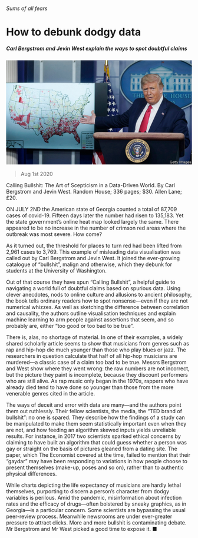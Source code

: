###### Sums of all fears

# How to debunk dodgy data 

##### Carl Bergstrom and Jevin West explain the ways to spot doubtful claims 

![image](images/20200801_BKP505.jpg) 

> Aug 1st 2020 

Calling Bullshit: The Art of Scepticism in a Data-Driven World. By Carl Bergstrom and Jevin West. Random House; 336 pages; $30. Allen Lane; £20.

ON JULY 2ND the American state of Georgia counted a total of 87,709 cases of covid-19. Fifteen days later the number had risen to 135,183. Yet the state government’s online heat map looked largely the same. There appeared to be no increase in the number of crimson red areas where the outbreak was most severe. How come?


As it turned out, the threshold for places to turn red had been lifted from 2,961 cases to 3,769. This example of misleading data visualisation was called out by Carl Bergstrom and Jevin West. It joined the ever-growing catalogue of “bullshit”, malign and otherwise, which they debunk for students at the University of Washington.

Out of that course they have spun “Calling Bullshit”, a helpful guide to navigating a world full of doubtful claims based on spurious data. Using clever anecdotes, nods to online culture and allusions to ancient philosophy, the book tells ordinary readers how to spot nonsense—even if they are not numerical whizzes. As well as sketching the difference between correlation and causality, the authors outline visualisation techniques and explain machine learning to arm people against assertions that seem, and so probably are, either “too good or too bad to be true”.

There is, alas, no shortage of material. In one of their examples, a widely shared scholarly article seems to show that musicians from genres such as rap and hip-hop die much younger than those who play blues or jazz. The researchers in question calculate that half of all hip-hop musicians are murdered—a classic case of a claim too bad to be true. Messrs Bergstrom and West show where they went wrong: the raw numbers are not incorrect, but the picture they paint is incomplete, because they discount performers who are still alive. As rap music only began in the 1970s, rappers who have already died tend to have done so younger than those from the more venerable genres cited in the article.

The ways of deceit and error with data are many—and the authors point them out ruthlessly. Their fellow scientists, the media, the “TED brand of bullshit”: no one is spared. They describe how the findings of a study can be manipulated to make them seem statistically important even when they are not, and how feeding an algorithm skewed inputs yields unreliable results. For instance, in 2017 two scientists sparked ethical concerns by claiming to have built an algorithm that could guess whether a person was gay or straight on the basis of pictures gleaned from a dating site. The paper, which The Economist covered at the time, failed to mention that their “gaydar” may have been responding to variations in how people choose to present themselves (make-up, poses and so on), rather than to authentic physical differences.

While charts depicting the life expectancy of musicians are hardly lethal themselves, purporting to discern a person’s character from dodgy variables is perilous. Amid the pandemic, misinformation about infection rates and the efficacy of drugs—often bolstered by sneaky graphics, as in Georgia—is a particular concern. Some scientists are bypassing the usual peer-review process. Meanwhile newsrooms are under ever-greater pressure to attract clicks. More and more bullshit is contaminating debate. Mr Bergstrom and Mr West picked a good time to expose it. ■

